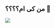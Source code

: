 ## من کی ام؟؟؟؟ 👋

<img align="center" src="https://github.com/user-attachments/assets/3d6bf553-92df-4e0f-8b41-9a942b8b1015">
